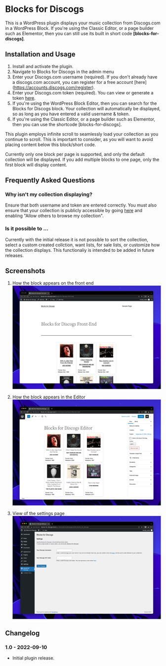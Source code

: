 # Blocks for Discogs

This is a WordPress plugin displays your music collection from Discogs.com in a WordPress Block. If you're using the Classic Editor, or a page builder such as Elementor, then you can still use its built in short code **[blocks-for-discogs]**.

## Installation and Usage

1. Install and activate the plugin.
2. Navigate to Blocks for Discogs in the admin menu
3. Enter your Discogs.com username (required). If you don't already have a discogs.com account, you can register for a free account [here] (https://accounts.discogs.com/register).
4. Enter your Discogs.com token (required). You can view or generate a token [here](https://www.discogs.com/settings/developers).
5. If you're using the WordPress Block Editor, then you can search for the Blocks for Discogs block. Your collection will automatically be displayed, so as long as you have entered a valid username & token.
6. If you're using the Classic Editor, or a page builder such as Elementor, then you can use the shortcode [blocks-for-discogs].

This plugin employs infinite scroll to seamlessly load your collection as you continue to scroll. This is important to consider, as you will want to avoid placing content below this block/short code.

Currently only one block per page is supported, and only the default collection will be displayed. If you add multiple blocks to one page, only the first block will display content.

## Frequently Asked Questions

### Why isn't my collection displaying?

Ensure that both username and token are entered correctly. You must also ensure that your collection is publicly accessible by going [here](https://www.discogs.com/settings/privacy) and enabling "Allow others to browse my collection".

### Is it possible to ...

Currently with the initial release it is not possible to sort the collection, select a custom created collction, want lists, for sale lists, or customize how the collection displays. This functionaliy is intended to be added in future releases.

## Screenshots

1. How the block appears on the front end
   ![How the block appears on the front end](/screenshots/screenshot-1.png)

2. How the block appears in the Editor
   ![How the block appears in the Editor](/screenshots/screenshot-2.png)

3. View of the settings page
   ![View of the settings page](/screenshots/screenshot-3.png)

## Changelog

### 1.0 - 2022-09-10

-   Initial plugin release.
